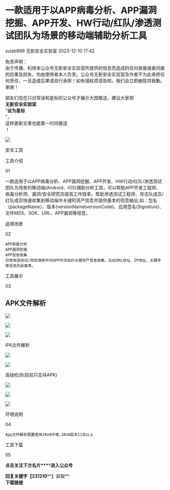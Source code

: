 #  一款适用于以APP病毒分析、APP漏洞挖掘、APP开发、HW行动/红队/渗透测试团队为场景的移动端辅助分析工具   
sulab999  无影安全实验室   2023-12-10 17:42  
  
免责声明：  
由于传播、利用本公众号无影安全实验室所提供的信息而造成的任何直接或者间接的后果及损失，均由使用者本人负责，公众号无影安全实验室及作者不为此承担任何责任，一旦造成后果请自行承担！如有侵权烦请告知，我们会立即删除并致歉。谢谢！  
  
朋友们现在只对常读和星标的公众号才展示大图推送，建议大家把  
**无影安全实验室**  
“**设为星标**  
”，  
这样更新文章也能第一时间推送  
！  
  
![](https://mmbiz.qpic.cn/mmbiz_gif/3GHDOauYyUGbiaHXGx1ib5UxkKzSNtpMzY5tbbGdibG7icBSxlH783x1YTF0icAv8MWrmanB4u5qjyKfmYo1dDf7YbA/640?&wx_fmt=gif "")  
  
  
安全工具  
  
  
工具介绍  
  
01  
  
  
一款适用于以APP病毒分析、APP漏洞挖掘、APP开发、HW行动/红队/渗透测试团队为场景的移动端(Android、iOS)辅助分析工具，可以帮助APP开发工程师、病毒分析师、漏洞/安全研究员提高工作效率，帮助渗透测试工程师、攻击队成员/红队成员快速收集到移动端中关键的资产信息并提供基本的信息输出,如：包名（packageName）、版本(versionName\versionCode)、应用签名(Signature)、文件MD5、SDK、URL、APP漏洞等信息。  
  
  
适用场景  
  
02  
  
  
```
APP病毒分析
APP漏洞挖掘
APP信息收集
日常渗透测试/攻防演练中对APP中涉及的关键资产信息收集，比如URL地址、IP地址、关键字等信息的采集等。
```  
  
  
工具展示  
  
03  
  
  
  
## APK文件解析  
  
![](https://mmbiz.qpic.cn/mmbiz_jpg/awCdqJkJFEQendbEeobxg2Kw3gVZAicIncF4iaZdDu2ibefmp9qwT4DozyfEicJS78CjJ8V2At1PEGAavLPGXZiclKQ/640?wx_fmt=jpeg&from=appmsg "")  
  
![](https://mmbiz.qpic.cn/mmbiz_jpg/awCdqJkJFEQendbEeobxg2Kw3gVZAicInJ8MicYF7iciciaos67icVTicGBahOg7vicmdygdnyGj6UQeMRGWMk9BPtrSvQ/640?wx_fmt=jpeg&from=appmsg "")  
  
![](https://mmbiz.qpic.cn/mmbiz_jpg/awCdqJkJFEQendbEeobxg2Kw3gVZAicIncoQ6ibwJSsPmdn4oicbicWtXaBAnrnexPcibEYYgkWzcZska4YhllewHMQ/640?wx_fmt=jpeg&from=appmsg "")  
  
IPA文件解析  
  
![](https://mmbiz.qpic.cn/mmbiz_png/awCdqJkJFEQendbEeobxg2Kw3gVZAicInicLV8QETmk6k7oX8aZNibThKpW5yLfNcDxazHK0RCd3Ng7BMTvsOW74w/640?wx_fmt=png&from=appmsg "")  
  
![](https://mmbiz.qpic.cn/mmbiz_png/awCdqJkJFEQendbEeobxg2Kw3gVZAicIn0iaeqPlKLJoAxEhOoAaX8jsvpUIAHvRHKyUBY4BMvYzq5vILdCpZ8ibA/640?wx_fmt=png&from=appmsg "")  
  
高级检测(目前只支持APK)  
  
![](https://mmbiz.qpic.cn/mmbiz_jpg/awCdqJkJFEQendbEeobxg2Kw3gVZAicInC5yCZ5Y0ze1RLxHvAEOx13hAQIHTwWUBPKFV42BsrIr3T5O8b6aiabQ/640?wx_fmt=jpeg&from=appmsg "")  
  
![](https://mmbiz.qpic.cn/mmbiz_jpg/awCdqJkJFEQendbEeobxg2Kw3gVZAicInrsibicjwlJOCt3yh3sAKv5kts07R9qdJgl0nusCVnfkSDzCqFLp35j4g/640?wx_fmt=jpeg&from=appmsg "")  
  
![](https://mmbiz.qpic.cn/mmbiz_jpg/awCdqJkJFEQendbEeobxg2Kw3gVZAicInTkx8a0sAUiciaFUIs8VGB3ZAccAdqJzPs9I8ibuAZ6VPpYrqfemdXXibQg/640?wx_fmt=jpeg&from=appmsg "")  
  
  
环境说明  
  
04  
  
```
App文件解析需要使用JAVA环境,JAVA版本11及以上
```  
  
  
工具下载  
  
05  
  
  
**点击关注下方名片****进入公众号**  
  
**回复关键字【231210****】获取**  
**下载链接**  
  
  
